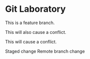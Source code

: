# Git Laboratory
This is a feature branch.

This will also cause a conflict.

This will cause a conflict.

Staged change
Remote branch change
